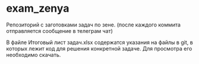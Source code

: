 # exam_zenya
Репозиторий с заготовками задач по зене.
(после каждого коммита отправляется сообщение в телеграм чат)

В файле Итоговый лист задач.xlsx содержатся указания на файлы в git, в которых лежит код для решения конкретной задаче. Для просмотра его необходимо скачать.
